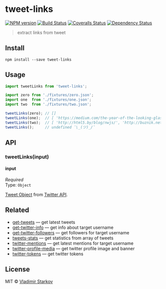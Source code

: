 # tweet-links

[![NPM version][npm-image]][npm-url]
[![Build Status][travis-image]][travis-url]
[![Coveralls Status][coveralls-image]][coveralls-url]
[![Dependency Status][depstat-image]][depstat-url]

> extract links from tweet

## Install

    npm install --save tweet-links

## Usage

```js
import tweetLinks from 'tweet-links';

import zero from './fixtures/zero.json';
import one  from './fixtures/one.json';
import two  from './fixtures/two.json';

tweetLinks(zero); // []
tweetLinks(one);  // [ 'https://medium.com/the-year-of-the-looking-glass/a-managers-manifesto-be5f6b118084' ]
tweetLinks(two);  // [ 'http://html5.by/blog/nwjs/', 'http://buznik.net/lifeChart/' ]
tweetLinks();     // undefined ¯\_(ツ)_/¯
```

## API

### tweetLinks(input)

#### input

*Required*  
Type: `Object`

[Tweet Object](https://dev.twitter.com/overview/api/tweets) from [Twitter API](https://dev.twitter.com/rest/public).

## Related

* [get-tweets][get-tweets] — get latest tweets
* [get-twitter-info][get-twitter-info] — get info about target username
* [get-twitter-followers][get-twitter-followers] — get followers for target username
* [tweets-stats][tweets-stats] — get statistics from array of tweets
* [twitter-mentions][twitter-mentions] — get latest mentions for target username
* [twitter-profile-media][twitter-profile-media] — get twitter profile image and banner
* [twitter-tokens][twitter-tokens] — get twitter tokens

## License

MIT © [Vladimir Starkov](https://iamstarkov.com)

[npm-url]: https://npmjs.org/package/tweet-links
[npm-image]: https://img.shields.io/npm/v/tweet-links.svg?style=flat-square

[travis-url]: https://travis-ci.org/iamstarkov/tweet-links
[travis-image]: https://img.shields.io/travis/iamstarkov/tweet-links.svg?style=flat-square

[coveralls-url]: https://coveralls.io/r/iamstarkov/tweet-links
[coveralls-image]: https://img.shields.io/coveralls/iamstarkov/tweet-links.svg?style=flat-square

[depstat-url]: https://david-dm.org/iamstarkov/tweet-links
[depstat-image]: https://david-dm.org/iamstarkov/tweet-links.svg?style=flat-square

[get-tweets]: https://github.com/iamstarkov/get-tweets
[get-twitter-info]: https://github.com/iamstarkov/get-twitter-info
[get-twitter-followers]: https://github.com/iamstarkov/get-twitter-followers
[tweets-stats]: https://github.com/iamstarkov/tweets-stats
[twitter-mentions]: https://github.com/iamstarkov/twitter-mentions
[twitter-profile-media]: https://github.com/andrepolischuk/twitter-profile-media
[twitter-tokens]: https://github.com/iamstarkov/twitter-tokens
